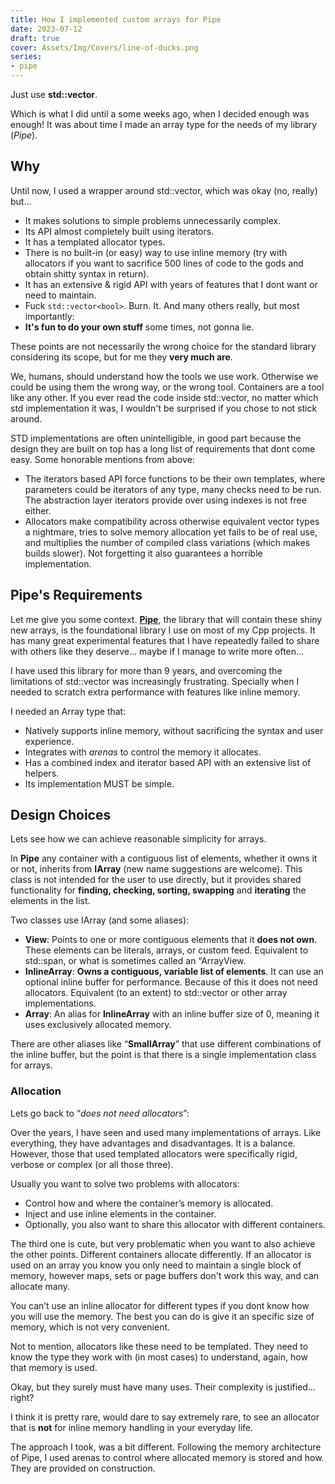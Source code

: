 ```yaml
---
title: How I implemented custom arrays for Pipe
date: 2023-07-12
draft: true
cover: Assets/Img/Covers/line-of-ducks.png
series:
- pipe
---
```


Just use **std::vector**.

Which is what I did until a some weeks ago, when I decided enough was enough! It was about time I made an array type for the needs of my library (*Pipe*).

## Why

Until now, I used a wrapper around std::vector, which was okay (no, really) but...

* It makes solutions to simple problems unnecessarily complex.
* Its API almost completely built using iterators.
* It has a templated allocator types.
* There is no built-in (or easy) way to use inline memory (try with allocators if you want to sacrifice 500 lines of code to the gods and obtain shitty syntax in return).
* It has an extensive & rigid API with years of features that I dont want or need to maintain.
* Fuck `std::vector<bool>`. Burn. It.
  And many others really, but most importantly:
* **It's fun to do your own stuff** some times, not gonna lie.

These points are not necessarily the wrong choice for the standard library considering its scope, but for me they **very much are**.

We, humans, should understand how the tools we use work. Otherwise we could be using them the wrong way, or the wrong tool. Containers are a tool like any other.
If you ever read the code inside std::vector, no matter which std implementation it was, I wouldn't be surprised if you chose to not stick around.

STD implementations are often unintelligible, in good part because the design they are built on top has a long list of requirements that dont come easy.
Some honorable mentions from above:

* The iterators based API force functions to be their own templates, where parameters could be iterators of any type, many checks need to be run. The abstraction layer iterators provide over using indexes is not free either.
* Allocators make compatibility across otherwise equivalent vector types a nightmare, tries to solve memory allocation yet fails to be of real use, and multiplies the number of compiled class variations (which makes builds slower). Not forgetting it also guarantees a horrible implementation.

## Pipe's Requirements

Let me give you some context.
**[Pipe](https://github.com/PipeRift/pipe)**, the library that will contain these shiny new arrays, is the foundational library I use on most of my Cpp projects. It has many great experimental features that I have repeatedly failed to share with others like they deserve... maybe if I manage to write more often...

I have used this library for more than 9 years, and overcoming the limitations of std::vector was increasingly frustrating. Specially when I needed to scratch extra performance with features like inline memory.

I needed an Array type that:

* Natively supports inline memory, without sacrificing the syntax and user experience.
* Integrates with *arenas* to control the memory it allocates.
* Has a combined index and iterator based API with an extensive list of helpers.
* Its implementation MUST be simple.

## Design Choices

Lets see how we can achieve reasonable simplicity for arrays.

In **Pipe** any container with a contiguous list of elements, whether it owns it or not, inherits from **IArray** (new name suggestions are welcome). This class is not intended for the user to use directly, but it provides shared functionality for **finding, checking, sorting, swapping** and **iterating** the elements in the list.

Two classes use IArray (and some aliases):

* **View**: Points to one or more contiguous elements that it **does not own**. These elements can be literals, arrays, or custom feed. Equivalent to std::span, or what is sometimes called an “ArrayView.
* **InlineArray**: **Owns a contiguous, variable list of elements**. It can use an optional inline buffer for performance. Because of this it does not need allocators. Equivalent (to an extent) to std::vector or other array implementations.
* **Array**: An alias for **InlineArray** with an inline buffer size of 0, meaning it uses exclusively allocated memory.

There are other aliases like “**SmallArray**” that use different combinations of the inline buffer, but the point is that there is a single implementation class for arrays.

### Allocation

Lets go back to “*does not need allocators*”:

Over the years, I have seen and used many implementations of arrays. Like everything, they have advantages and disadvantages. It is a balance. However, those that used templated allocators were specifically rigid, verbose or complex (or all those three).

Usually you want to solve two problems with allocators:

* Control how and where the container’s memory is allocated.
* Inject and use inline elements in the container.
* Optionally, you also want to share this allocator with different containers.

The third one is cute, but very problematic when you want to also achieve the other points. Different containers allocate differently. If an allocator is used on an array you know you only need to maintain a single block of memory, however maps, sets or page buffers don't work this way, and can allocate many.

You can’t use an inline allocator for different types if you dont know how you will use the memory. The best you can do is give it an specific size of memory, which is not very convenient.

Not to mention, allocators like these need to be templated. They need to know the type they work with (in most cases) to understand, again, how that memory is used.

Okay, but they surely must have many uses. Their complexity is justified… right?

I think it is pretty rare, would dare to say extremely rare, to see an allocator that is **not** for inline memory handling in your everyday life.

The approach I took, was a bit different. Following the memory architecture of Pipe, I used arenas to control where allocated memory is stored and how. They are provided on construction.
